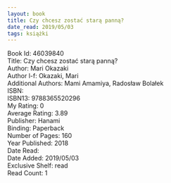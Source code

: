 ```yaml
---
layout: book
title: Czy chcesz zostać starą panną?
date_read: 2019/05/03
tags: książki
---
```


Book Id: 46039840<br />
Title: Czy chcesz zostać starą panną?<br />
Author: Mari Okazaki<br />
Author l-f: Okazaki, Mari<br />
Additional Authors: Mami Amamiya, Radosław Bolałek<br />
ISBN: <br />
ISBN13: 9788365520296<br />
My Rating: 0<br />
Average Rating: 3.89<br />
Publisher: Hanami<br />
Binding: Paperback<br />
Number of Pages: 160<br />
Year Published: 2018<br />
Date Read: <br />
Date Added: 2019/05/03<br />
Exclusive Shelf: read<br />
Read Count: 1<br />


